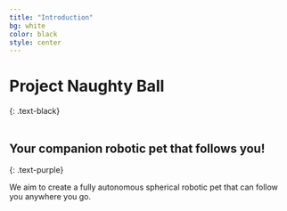 ```yaml
---
title: "Introduction"
bg: white
color: black
style: center
---
```


# Project Naughty Ball
{: .text-black}
<br>
<br>

## Your companion robotic pet that follows you!
{: .text-purple}

<span class="fa-stack subtlecircle" style="font-size:100px; background:rgba(255,166,0,0.1)">
  <i class="fa fa-circle fa-stack-2x text-white"></i>
  <i class="fa fa-bicycle fa-stack-1x text-orange"></i>
</span>


We aim to create a fully autonomous spherical robotic pet that can follow you anywhere you go.

<!-- <span id="forkongithub">
  <a href="{{ site.source_link }}" class="bg-blue">
    Fork me on GitHub
  </a>
</span> -->
